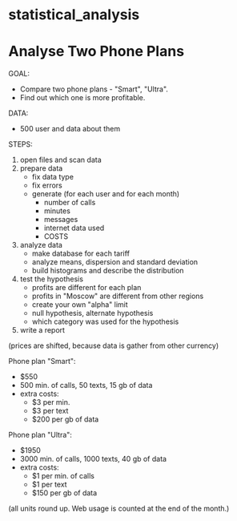 # statistical_analysis

<h1>Analyse Two Phone Plans</h1>

GOAL: 
- Compare two phone plans - "Smart", "Ultra".
- Find out which one is more profitable.

DATA:
- 500 user and data about them

STEPS:
1. open files and scan data
2. prepare data
   - fix data type
   - fix errors
   - generate (for each user and for each month)
     - number of calls
     - minutes
     - messages
     - internet data used
     - COSTS
3. analyze data
   - make database for each tariff
   - analyze means, dispersion and standard deviation
   - build histograms and describe the distribution
4. test the hypothesis
   - profits are different for each plan
   - profits in "Moscow" are different from other regions
   - create your own "alpha" limit
   - null hypothesis, alternate hypothesis
   - which category was used for the hypothesis
5. write a report

(prices are shifted, because data is gather from other currency)

Phone plan "Smart":
- $550
- 500 min. of calls, 50 texts, 15 gb of data
- extra costs:
  - $3 per min.
  - $3 per text
  - $200 per gb of data

Phone plan "Ultra":
- $1950
- 3000 min. of calls, 1000 texts, 40 gb of data
- extra costs:
  - $1 per min. of calls
  - $1 per text
  - $150 per gb of data

(all units round up. Web usage is counted at the end of the month.)